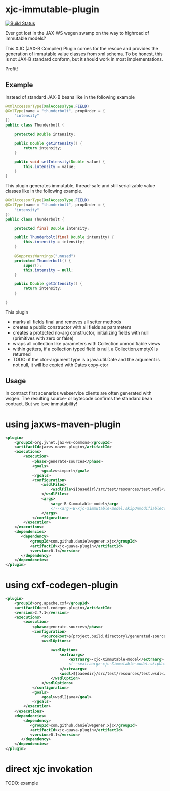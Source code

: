 xjc-immutable-plugin
====================

[![Build Status](https://secure.travis-ci.org/danielwegener/xjc-immutable-plugin.png)](https://travis-ci.org/danielwegener/xjc-immutable-plugin)

Ever got lost in the JAX-WS wsgen swamp on the way to highroad of immutable models?

This XJC (JAX-B Compiler) Plugin comes for the rescue and provides the generation of
immutable value classes from xml schema. To be honest, this is not JAX-B
standard conform, but it should work in most implementations.

Profit!

Example
---------------------
Instead of standard JAX-B beans like in the following example
```java
@XmlAccessorType(XmlAccessType.FIELD)
@XmlType(name = "thunderbolt", propOrder = {
    "intensity"
})
public class Thunderbolt {

    protected Double intensity;

    public Double getIntensity() {
        return intensity;
    }

    public void setIntensity(Double value) {
        this.intensity = value;
    }
}
```

This plugin generates immutable, thread-safe and still serializable value classes like in the following example.
```java
@XmlAccessorType(XmlAccessType.FIELD)
@XmlType(name = "thunderbolt", propOrder = {
    "intensity"
})
public class Thunderbolt {

    protected final Double intensity;

    public Thunderbolt(final Double intensity) {
        this.intensity = intensity;
    }

    @SuppressWarnings("unused")
    protected Thunderbolt() {
        super();
        this.intensity = null;
    }

    public Double getIntensity() {
        return intensity;
    }

}
```

This plugin
- marks all fields final and removes all setter methods
- creates a public constructor with all fields as parameters
- creates a protected no-arg constructor, initializing fields with null (primitives with zero or false)
- wraps all collection like parameters with Collection.unmodifiable views
- within getters, if a collection typed field is null, a Collection.emptyX is returned
- TODO: if the ctor-argument type is a java.util.Date and the argument is not null, it will be copied with Dates copy-ctor

Usage
---------------------

In contract first scenarios webservice clients are often generated with wsgen. The resulting source- or bytecode
confirms the standard bean contract. But we love immutability!

# using jaxws-maven-plugin
```xml
<plugin>
    <groupId>org.jvnet.jax-ws-commons</groupId>
    <artifactId>jaxws-maven-plugin</artifactId>
    <executions>
        <execution>
            <phase>generate-sources</phase>
            <goals>
                <goal>wsimport</goal>
            </goals>
            <configuration>
                <wsdlFiles>
                    <wsdlFile>${basedir}/src/test/resources/test.wsdl</wsdlFile>
                </wsdlFiles>
                <args>
                    <arg>-B-Ximmutable-model</arg>
                    <!--<arg>-B-xjc-Ximmutable-model:skipUnmodifiableCollections</arg>-->
                </args>
            </configuration>
        </execution>
    </executions>
    <dependencies>
       <dependency>
           <groupId>com.github.danielwegener.xjc</groupId>
           <artifactId>xjc-guava-plugin</artifactId>
           <version>0.1</version>
       </dependency>
    </dependencies>
</plugin>
```

# using cxf-codegen-plugin

```xml
<plugin>
    <groupId>org.apache.cxf</groupId>
    <artifactId>cxf-codegen-plugin</artifactId>
    <version>2.7.1</version>
    <executions>
        <execution>
            <phase>generate-sources</phase>
            <configuration>
                <sourceRoot>${project.build.directory}/generated-sources/cxf</sourceRoot>
                <wsdlOptions>

                    <wsdlOption>
                        <extraargs>
                            <extraarg>-xjc-Ximmutable-model</extraarg>
                            <!--<extraarg>-xjc-Ximmutable-model:skipUnmodifiableCollections</extraarg>-->
                        </extraargs>
                        <wsdl>${basedir}/src/test/resources/test.wsdl</wsdl>
                    </wsdlOption>
                </wsdlOptions>
            </configuration>
            <goals>
                <goal>wsdl2java</goal>
            </goals>
        </execution>
    </executions>
    <dependencies>
        <dependency>
           <groupId>com.github.danielwegener.xjc</groupId>
           <artifactId>xjc-guava-plugin</artifactId>
           <version>0.1</version>
       </dependency>
    </dependencies>
</plugin>
```

# direct xjc invokation

TODO: example
